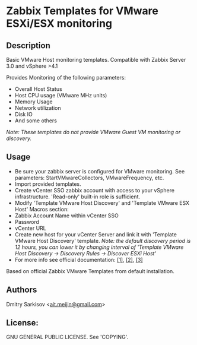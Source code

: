 # Zabbix Templates for VMware ESXi/ESX monitoring 

## Description
Basic VMware Host monitoring templates.
Compatible with Zabbix Server 3.0 and vSphere >4.1

Provides Monitoring of the following parameters:

* Overall Host Status
* Host CPU usage (VMware MHz units)
* Memory Usage
* Network utilization
* Disk IO 
* And some others

_Note: These templates do not provide VMware Guest VM monitoring or discovery._


## Usage
* Be sure your zabbix server is configured for VMware monitoring. See parameters: StartVMwareCollectors, VMwareFrequency, etc.
* Import provided templates.
* Create vCenter SSO zabbix account with access to your vSphere infrastructure. 'Read-only' built-in role is sufficient. 
* Modify 'Template VMware Host Discovery' and 'Template VMware ESX Host' Macros section:
 * Zabbix Account Name within vCenter SSO
 * Password
 * vCenter URL
* Create new host for your vCenter Server and link it with 'Template VMware Host Discovery' template. 
 _Note: the default discovery period is 12 hours, you can lower it by changing interval of 'Template VMware Host Discovery -> Discovery Rules -> Discover ESXi Host'_
* For more info see official documentation: [[1]](https://pubs.vmware.com/vsphere-60/index.jsp#com.vmware.vsphere.security.doc/GUID-18071E9A-EED1-4968-8D51-E0B4F526FDA3.html), [[2]](https://www.zabbix.com/documentation/3.0/manual/vm_monitoring), [[3]](https://www.zabbix.com/documentation/3.0/manual/vm_monitoring/discovery_fields)


Based on official Zabbix VMware Templates from default installation.


## Authors
Dmitry Sarkisov <<ait.meijin@gmail.com>>


## License:
GNU GENERAL PUBLIC LICENSE. 
See 'COPYING'.
